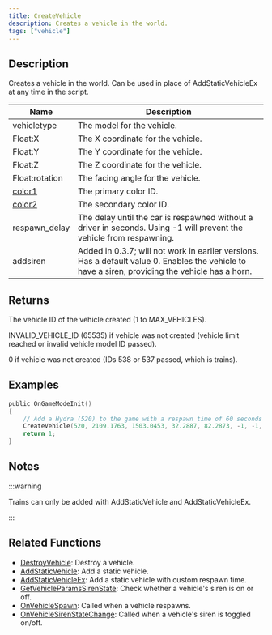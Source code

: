 ```yaml
---
title: CreateVehicle
description: Creates a vehicle in the world.
tags: ["vehicle"]
---
```


## Description

Creates a vehicle in the world. Can be used in place of AddStaticVehicleEx at any time in the script.

| Name                                     | Description                                                                                                                                      |
| ---------------------------------------- | ------------------------------------------------------------------------------------------------------------------------------------------------ |
| vehicletype                              | The model for the vehicle.                                                                                                                       |
| Float:X                                  | The X coordinate for the vehicle.                                                                                                                |
| Float:Y                                  | The Y coordinate for the vehicle.                                                                                                                |
| Float:Z                                  | The Z coordinate for the vehicle.                                                                                                                |
| Float:rotation                           | The facing angle for the vehicle.                                                                                                                |
| [color1](../resources/vehiclecolorid) | The primary color ID.                                                                                                                            |
| [color2](../resources/vehiclecolorid) | The secondary color ID.                                                                                                                          |
| respawn_delay                            | The delay until the car is respawned without a driver in seconds. Using -1 will prevent the vehicle from respawning.                             |
| addsiren                                 | Added in 0.3.7; will not work in earlier versions. Has a default value 0. Enables the vehicle to have a siren, providing the vehicle has a horn. |

## Returns

The vehicle ID of the vehicle created (1 to MAX_VEHICLES).

INVALID_VEHICLE_ID (65535) if vehicle was not created (vehicle limit reached or invalid vehicle model ID passed).

0 if vehicle was not created (IDs 538 or 537 passed, which is trains).

## Examples

```c
public OnGameModeInit()
{
    // Add a Hydra (520) to the game with a respawn time of 60 seconds
    CreateVehicle(520, 2109.1763, 1503.0453, 32.2887, 82.2873, -1, -1, 60);
    return 1;
}
```

## Notes

:::warning

Trains can only be added with AddStaticVehicle and AddStaticVehicleEx.

:::

## Related Functions

- [DestroyVehicle](DestroyVehicle): Destroy a vehicle.
- [AddStaticVehicle](AddStaticVehicle): Add a static vehicle.
- [AddStaticVehicleEx](AddStaticVehicleEx): Add a static vehicle with custom respawn time.
- [GetVehicleParamsSirenState](GetVehicleParamsSirenState): Check whether a vehicle's siren is on or off.
- [OnVehicleSpawn](../callbacks/OnVehicleSpawn): Called when a vehicle respawns.
- [OnVehicleSirenStateChange](../callbacks/OnVehicleSirenStateChange): Called when a vehicle's siren is toggled on/off.
